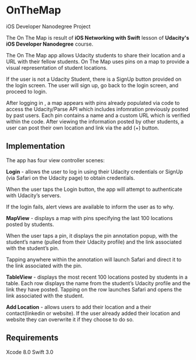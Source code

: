 # OnTheMap


iOS Developer Nanodegree Project

The On The Map is result of **iOS Networking with Swift** lesson of **Udacity's iOS Developer Nanodegree** course.

The On The Map app allows Udacity students to share their location and a URL with their fellow students. On The Map uses pins on a map to provide a visual representation of student locations. 

If the user is not a Udacity Student, there is a SignUp button provided on the login screen. The user will sign up, go back to the login screen, and proceed to login. 

After logging in , a map appears with pins already populated via code to access the Udacity/Parse API which includes infomration previously posted by past users. Each pin contains a name and a custom URL which is verified within the code. After viewing the information posted by other students, a user can post their own location and link via the add (+) button.

## Implementation
The app has four view controller scenes:

**Login** - allows the user to log in using their Udacity credentials or SignUp (via Safari on the Udacity page) to obtain credentials. 

When the user taps the Login button, the app will attempt to authenticate with Udacity’s servers. 

If the login fails, alert views are available to inform the user as to why. 

**MapView** - displays a map with pins specifying the last 100 locations posted by students.

When the user taps a pin, it displays the pin annotation popup, with the student’s name (pulled from their Udacity profile) and the link associated with the student’s pin.

Tapping anywhere within the annotation will launch Safari and direct it to the link associated with the pin.

**TableView** - displays the most recent 100 locations posted by students in a table. Each row displays the name from the student’s Udacity profile and the link they have posted. Tapping on the row launches Safari and opens the link associated with the student.

**Add Location** - allows users to add their location and a their contact(linkedin or website). If the user already added their location and website they can overwrite it if they choose to do so.


## Requirements
Xcode 8.0 Swift 3.0
